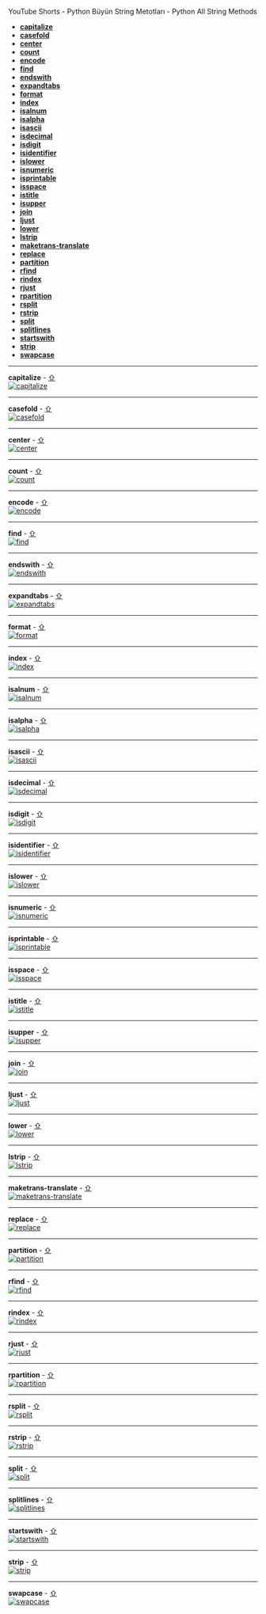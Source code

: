 YouTube Shorts - Python Büyün String Metotları - Python All String Methods
- <a href="#capitalize" id="toc-capitalize">**capitalize**</a>
- <a href="#casefold" id="toc-casefold">**casefold**</a>
- <a href="#center" id="toc-center">**center**</a>
- <a href="#count" id="toc-count">**count**</a>
- <a href="#encode" id="toc-encode">**encode**</a>
- <a href="#find" id="toc-find">**find**</a>
- <a href="#endswith" id="toc-endswith">**endswith**</a>
- <a href="#expandtabs" id="toc-expandtabs">**expandtabs**</a>
- <a href="#format" id="toc-format">**format**</a>
- <a href="#index" id="toc-index">**index**</a>
- <a href="#isalnum" id="toc-isalnum">**isalnum**</a>
- <a href="#isalpha" id="toc-isalpha">**isalpha**</a>
- <a href="#isascii" id="toc-isascii">**isascii**</a>
- <a href="#isdecimal" id="toc-isdecimal">**isdecimal**</a>
- <a href="#isdigit" id="toc-isdigit">**isdigit**</a>
- <a href="#isidentifier" id="toc-isidentifier">**isidentifier**</a>
- <a href="#islower" id="toc-islower">**islower**</a>
- <a href="#isnumeric" id="toc-isnumeric">**isnumeric**</a>
- <a href="#isprintable" id="toc-isprintable">**isprintable**</a>
- <a href="#isspace" id="toc-isspace">**isspace**</a>
- <a href="#istitle" id="toc-istitle">**istitle**</a>
- <a href="#isupper" id="toc-isupper">**isupper**</a>
- <a href="#join" id="toc-join">**join**</a>
- <a href="#ljust" id="toc-ljust">**ljust**</a>
- <a href="#lower" id="toc-lower">**lower**</a>
- <a href="#lstrip" id="toc-lstrip">**lstrip**</a>
- <a href="#maketrans-translate" id="toc-maketrans-translate">**maketrans-translate**</a>
- <a href="#replace" id="toc-replace">**replace**</a>
- <a href="#partition" id="toc-partition">**partition**</a>
- <a href="#rfind" id="toc-rfind">**rfind**</a>
- <a href="#rindex" id="toc-rindex">**rindex**</a>
- <a href="#rjust" id="toc-rjust">**rjust**</a>
- <a href="#rpartition" id="toc-rpartition">**rpartition**</a>
- <a href="#rsplit" id="toc-rsplit">**rsplit**</a>
- <a href="#rstrip" id="toc-rstrip">**rstrip**</a>
- <a href="#split" id="toc-split">**split**</a>
- <a href="#splitlines" id="toc-splitlines">**splitlines**</a>
- <a href="#startswith" id="toc-startswith">**startswith**</a>
- <a href="#strip" id="toc-strip">**strip**</a>
- <a href="#swapcase" id="toc-swapcase">**swapcase**</a>


---
<span id = "capitalize">**capitalize**</span> - <a href="#toc-capitalize"><span>&#8679;</span><br>
[![capitalize](https://img.youtube.com/vi/g3JrPY3ogCw/0.jpg)](https://youtube.com/shorts/g3JrPY3ogCw "capitalize")
<br>

---
<span id = "casefold">**casefold**</span> - <a href="#toc-casefold"><span>&#8679;</span><br>
[![casefold](https://img.youtube.com/vi/Q2HslIP03pk/0.jpg)](https://youtube.com/shorts/Q2HslIP03pk "casefold")
<br>

---
<span id = "center">**center**</span> - <a href="#toc-center"><span>&#8679;</span><br>
[![center](https://img.youtube.com/vi/1fJgV2g4npU/0.jpg)](https://youtube.com/shorts/1fJgV2g4npU "center")
<br>

---
<span id = "count">**count**</span> - <a href="#toc-count"><span>&#8679;</span><br>
[![count](https://img.youtube.com/vi/intW7LeBVLw/0.jpg)](https://youtube.com/shorts/intW7LeBVLw "count")
<br>

---
<span id = "encode">**encode**</span> - <a href="#toc-encode"><span>&#8679;</span><br>
[![encode](https://img.youtube.com/vi/IgCqZhqUvaQ/0.jpg)](https://youtube.com/shorts/IgCqZhqUvaQ "encode")
<br>

---
<span id = "find">**find**</span> - <a href="#toc-find"><span>&#8679;</span><br>
[![find](https://img.youtube.com/vi/RNMoIcRAUu4/0.jpg)](https://youtube.com/shorts/RNMoIcRAUu4 "find")
<br>

---
<span id = "endswith">**endswith**</span> - <a href="#toc-endswith"><span>&#8679;</span><br>
[![endswith](https://img.youtube.com/vi/2dKG7jLtthE/0.jpg)](https://youtube.com/shorts/2dKG7jLtthE "endswith")
<br>

---
<span id = "expandtabs">**expandtabs**</span> - <a href="#toc-expandtabs"><span>&#8679;</span><br>
[![expandtabs](https://img.youtube.com/vi/jAqfG2K-UpE/0.jpg)](https://youtube.com/shorts/jAqfG2K-UpE "expandtabs")
<br>

---
<span id = "format">**format**</span> - <a href="#toc-format"><span>&#8679;</span><br>
[![format](https://img.youtube.com/vi/q6gPgi4BExg/0.jpg)](https://youtube.com/shorts/q6gPgi4BExg "format")
<br>

---
<span id = "index">**index**</span> - <a href="#toc-index"><span>&#8679;</span><br>
[![index](https://img.youtube.com/vi/-k4f_dwbyGQ/0.jpg)](https://youtube.com/shorts/-k4f_dwbyGQ "index")
<br>

---
<span id = "isalnum">**isalnum**</span> - <a href="#toc-isalnum"><span>&#8679;</span><br>
[![isalnum](https://img.youtube.com/vi/Qtc7J01EwMI/0.jpg)](https://youtube.com/shorts/Qtc7J01EwMI "isalnum")
<br>

---
<span id = "isalpha">**isalpha**</span> - <a href="#toc-isalpha"><span>&#8679;</span><br>
[![isalpha](https://img.youtube.com/vi/bPQFNwlWRvg/0.jpg)](https://youtube.com/shorts/bPQFNwlWRvg "isalpha")
<br>

---
<span id = "isascii">**isascii**</span> - <a href="#toc-isascii"><span>&#8679;</span><br>
[![isascii](https://img.youtube.com/vi/0O5FCm3FiTw/0.jpg)](https://youtube.com/shorts/0O5FCm3FiTw "isascii")
<br>

---
<span id = "isdecimal">**isdecimal**</span> - <a href="#toc-isdecimal"><span>&#8679;</span><br>
[![isdecimal](https://img.youtube.com/vi/7SqyFEdcWKs/0.jpg)](https://youtube.com/shorts/7SqyFEdcWKs "isdecimal")
<br>

---
<span id = "isdigit">**isdigit**</span> - <a href="#toc-isdigit"><span>&#8679;</span><br>
[![isdigit](https://img.youtube.com/vi/tbOOSu_I_TI/0.jpg)](https://youtube.com/shorts/tbOOSu_I_TI "isdigit")
<br>

---
<span id = "isidentifier">**isidentifier**</span> - <a href="#toc-isidentifier"><span>&#8679;</span><br>
[![isidentifier](https://img.youtube.com/vi/yQbHjZAyjpw/0.jpg)](https://youtube.com/shorts/yQbHjZAyjpw "isidentifier")
<br>

---
<span id = "islower">**islower**</span> - <a href="#toc-islower"><span>&#8679;</span><br>
[![islower](https://img.youtube.com/vi/gV053lQpmfs/0.jpg)](https://youtube.com/shorts/gV053lQpmfs "islower")
<br>

---
<span id = "isnumeric">**isnumeric**</span> - <a href="#toc-isnumeric"><span>&#8679;</span><br>
[![isnumeric](https://img.youtube.com/vi//0.jpg)](https://youtube.com/shorts/ "isnumeric")
<br>

---
<span id = "isprintable">**isprintable**</span> - <a href="#toc-isprintable"><span>&#8679;</span><br>
[![isprintable](https://img.youtube.com/vi/lsL0DpwwB0M/0.jpg)](https://youtube.com/shorts/lsL0DpwwB0M "isprintable")
<br>

---
<span id = "isspace">**isspace**</span> - <a href="#toc-isspace"><span>&#8679;</span><br>
[![isspace](https://img.youtube.com/vi//0.jpg)](https://youtube.com/shorts/ "isspace")
<br>

---
<span id = "istitle">**istitle**</span> - <a href="#toc-istitle"><span>&#8679;</span><br>
[![istitle](https://img.youtube.com/vi/q-8RstSK3fU/0.jpg)](https://youtube.com/shorts/q-8RstSK3fU "istitle")
<br>

---
<span id = "isupper">**isupper**</span> - <a href="#toc-isupper"><span>&#8679;</span><br>
[![isupper](https://img.youtube.com/vi/9lKT1qOs4wY/0.jpg)](https://youtube.com/shorts/9lKT1qOs4wY "isupper")
<br>

---
<span id = "join">**join**</span> - <a href="#toc-join"><span>&#8679;</span><br>
[![join](https://img.youtube.com/vi/0Rk4oeXDvCo/0.jpg)](https://youtube.com/shorts/0Rk4oeXDvCo "join")
<br>

---
<span id = "ljust">**ljust**</span> - <a href="#toc-ljust"><span>&#8679;</span><br>
[![ljust](https://img.youtube.com/vi/o8fnIx3Vr9A/0.jpg)](https://youtube.com/shorts/o8fnIx3Vr9A "ljust")
<br>

---
<span id = "lower">**lower**</span> - <a href="#toc-lower"><span>&#8679;</span><br>
[![lower](https://img.youtube.com/vi/xolCoYpGtaY/0.jpg)](https://youtube.com/shorts/xolCoYpGtaY "lower")
<br>

---
<span id = "lstrip">**lstrip**</span> - <a href="#toc-lstrip"><span>&#8679;</span><br>
[![lstrip](https://img.youtube.com/vi//0.jpg)](https://youtube.com/shorts/ "lstrip")
<br>

---
<span id = "maketrans-translate">**maketrans-translate**</span> - <a href="#toc-maketrans-translate"><span>&#8679;</span><br>
[![maketrans-translate](https://img.youtube.com/vi/uHsb4Cl7x-U/0.jpg)](https://youtube.com/shorts/uHsb4Cl7x-U "maketrans-translate")
<br>

---
<span id = "replace">**replace**</span> - <a href="#toc-replace"><span>&#8679;</span><br>
[![replace](https://img.youtube.com/vi/xZ8_f_0RYg4/0.jpg)](https://youtube.com/shorts/xZ8_f_0RYg4 "replace")
<br>

---
<span id = "partition">**partition**</span> - <a href="#toc-partition"><span>&#8679;</span><br>
[![partition](https://img.youtube.com/vi/xjPiRYaxopg/0.jpg)](https://youtube.com/shorts/xjPiRYaxopg "partition")
<br>

---
<span id = "rfind">**rfind**</span> - <a href="#toc-rfind"><span>&#8679;</span><br>
[![rfind](https://img.youtube.com/vi/T2X7H4xk9cY/0.jpg)](https://youtube.com/shorts/T2X7H4xk9cY "rfind")
<br>

---
<span id = "rindex">**rindex**</span> - <a href="#toc-rindex"><span>&#8679;</span><br>
[![rindex](https://img.youtube.com/vi/p7q974kGe20/0.jpg)](https://youtube.com/shorts/p7q974kGe20 "rindex")
<br>

---
<span id = "rjust">**rjust**</span> - <a href="#toc-rjust"><span>&#8679;</span><br>
[![rjust](https://img.youtube.com/vi/EpSie-CaGno/0.jpg)](https://youtube.com/shorts/EpSie-CaGno "rjust")
<br>

---
<span id = "rpartition">**rpartition**</span> - <a href="#toc-rpartition"><span>&#8679;</span><br>
[![rpartition](https://img.youtube.com/vi/tghTCwsNu6w/0.jpg)](https://youtube.com/shorts/tghTCwsNu6w "rpartition")
<br>

---
<span id = "rsplit">**rsplit**</span> - <a href="#toc-rsplit"><span>&#8679;</span><br>
[![rsplit](https://img.youtube.com/vi/FejTINNwpVk/0.jpg)](https://youtube.com/shorts/FejTINNwpVk "rsplit")
<br>

---
<span id = "rstrip">**rstrip**</span> - <a href="#toc-rstrip"><span>&#8679;</span><br>
[![rstrip](https://img.youtube.com/vi/czKJ2TJqhGg/0.jpg)](https://youtube.com/shorts/czKJ2TJqhGg "rstrip")
<br>

---
<span id = "split">**split**</span> - <a href="#toc-split"><span>&#8679;</span><br>
[![split](https://img.youtube.com/vi/pbx3kzqplx0/0.jpg)](https://youtube.com/shorts/pbx3kzqplx0 "split")
<br>

---
<span id = "splitlines">**splitlines**</span> - <a href="#toc-splitlines"><span>&#8679;</span><br>
[![splitlines](https://img.youtube.com/vi/qWjlhEIknB4/0.jpg)](https://youtube.com/shorts/qWjlhEIknB4 "splitlines")
<br>

---
<span id = "startswith">**startswith**</span> - <a href="#toc-startswith"><span>&#8679;</span><br>
[![startswith](https://img.youtube.com/vi/6tR3RDENYYI/0.jpg)](https://youtube.com/shorts/6tR3RDENYYI "startswith")
<br>

---
<span id = "strip">**strip**</span> - <a href="#toc-strip"><span>&#8679;</span><br>
[![strip](https://img.youtube.com/vi/dYF0XjR9yf8/0.jpg)](https://youtube.com/shorts/dYF0XjR9yf8 "strip")
<br>

---
<span id = "swapcase">**swapcase**</span> - <a href="#toc-swapcase"><span>&#8679;</span><br>
[![swapcase](https://img.youtube.com/vi/Fc27Nu45WaA/0.jpg)](https://youtube.com/shorts/Fc27Nu45WaA "swapcase")
<br>

